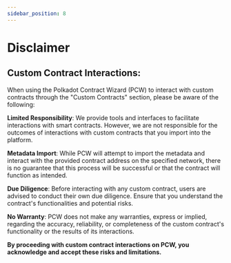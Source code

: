 ```yaml
---
sidebar_position: 8 
---
```


# Disclaimer

## Custom Contract Interactions:
When using the Polkadot Contract Wizard (PCW) to interact with custom contracts through the "Custom Contracts" section, please be aware of the following:

**Limited Responsibility**: We provide tools and interfaces to facilitate interactions with smart contracts. However, we are not responsible for the outcomes of interactions with custom contracts that you import into the platform.

**Metadata Import**: While PCW will attempt to import the metadata and interact with the provided contract address on the specified network, there is no guarantee that this process will be successful or that the contract will function as intended.

**Due Diligence**: Before interacting with any custom contract, users are advised to conduct their own due diligence. Ensure that you understand the contract's functionalities and potential risks.

**No Warranty**: PCW does not make any warranties, express or implied, regarding the accuracy, reliability, or completeness of the custom contract's functionality or the results of its interactions.

**By proceeding with custom contract interactions on PCW, you acknowledge and accept these risks and limitations.**